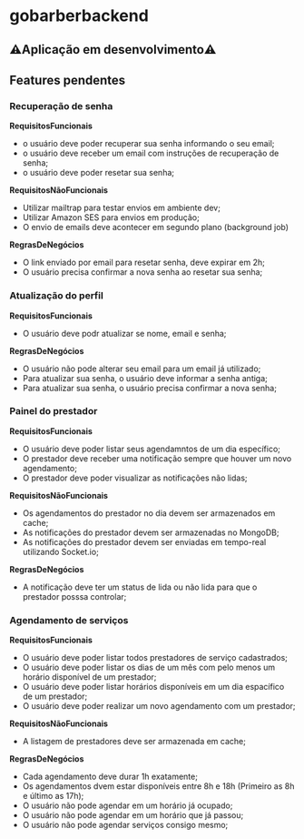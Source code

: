 # gobarberbackend

## ⚠️Aplicação em desenvolvimento⚠️

## Features pendentes

### Recuperação de senha
**RequisitosFuncionais**

- o usuário deve poder recuperar sua senha informando o seu email;
- o usuário deve receber um email com instruções de recuperação de senha;
- o usuário deve poder resetar sua senha;

**RequisitosNãoFuncionais**

- Utilizar mailtrap para testar envios em ambiente dev;
- Utilizar Amazon SES para envios em produção;
- O envio de emails deve acontecer em segundo plano (background job)

**RegrasDeNegócios**

- O link enviado por email para resetar senha, deve expirar em 2h;
- O usuário precisa confirmar a nova senha ao resetar sua senha;


### Atualização do perfil

**RequisitosFuncionais**

- O usuário deve podr atualizar se nome, email e senha;

**RegrasDeNegócios**

- O usuário não pode alterar seu email para um email já utilizado;
- Para atualizar sua senha, o usuário deve informar a senha antiga;
- Para atualizar sua senha, o usuário precisa confirmar a nova senha;

### Painel do  prestador

**RequisitosFuncionais**

- O usuário deve poder listar seus agendamntos de um dia específico;
- O prestador deve receber uma notificação sempre que houver um novo agendamento;
- O prestador deve poder visualizar as notificações não lidas;

**RequisitosNãoFuncionais**

- Os agendamentos do prestador no dia devem ser armazenados em cache;
- As notificações do prestador devem ser armazenadas no MongoDB;
- As notificações do prestador devem ser enviadas em tempo-real utilizando Socket.io;

**RegrasDeNegócios**
- A notificação deve ter um status de lida ou não lida para que o prestador posssa controlar;

### Agendamento de serviços

**RequisitosFuncionais**

- O usuário deve poder listar todos prestadores de serviço cadastrados;
- O usuário deve poder listar os dias de um mês com pelo menos um horário disponível de um prestador;
- O usuário deve poder listar horários disponíveis em um dia espacífico de um prestador;
- O usuário deve poder realizar um novo agendamento com um prestador;

**RequisitosNãoFuncionais**

- A listagem de prestadores deve ser armazenada em cache;

**RegrasDeNegócios**

- Cada agendamento deve durar 1h exatamente;
- Os agendamentos dvem estar disponíveis entre 8h e 18h (Primeiro as 8h e último as 17h);
- O usuário não pode agendar em um horário já ocupado;
- O usuário não pode agendar em um horário que já passou;
- O usuário não pode agendar serviços consigo mesmo;
